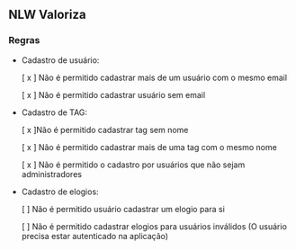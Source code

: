 ## NLW Valoriza

### Regras

- Cadastro de usuário:

    [ x ] Não é permitido cadastrar mais de um usuário com o mesmo email

    [ x ] Não é permitido cadastrar usuário sem email

- Cadastro de TAG:

    [ x ]Não é permitido cadastrar tag sem nome

    [ x ] Não é permitido cadastrar mais de uma tag com o mesmo nome

    [ x ] Não é permitido o cadastro por usuários que não sejam administradores

- Cadastro de elogios:

    [  ] Não é permitido usuário cadastrar um elogio para si

    [  ] Não é permitido cadastrar elogios para usuários inválidos (O usuário precisa estar autenticado na aplicação)